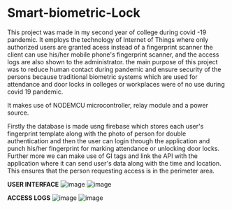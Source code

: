# Smart-biometric-Lock
This project was made in my second year of college during covid -19 pandemic.
It employs the technology of Internet of Things where only authorized users are granted acess instead of a fingerprint scanner the client can use his/her mobile phone's fingerprint scanner, and the access logs are also shown to the administrator. the main purpose of this project was to reduce human contact during pandemic and ensure security of the persons because traditional biometric systems which are used for attendance and door locks in colleges or workplaces were of no use during covid 19 pandemic.


It makes use of NODEMCU microcontroller, relay module and a power source.


Firstly the database is made usng firebase which stores each user's fingerprint template along with the photo of person for double authentication and then the user can login through the application and punch his/her fingerprint for marking attendance or unlocking door locks. Further more we can make use of GI tags and link the API with the application where it can send user's data along with the time and location. This ensures that the person requesting access is in the perimeter area.

**USER INTERFACE**
![image](https://user-images.githubusercontent.com/93175201/229305102-cfa7f663-bfb2-4053-acd8-a3a5a7369b04.png)
![image](https://user-images.githubusercontent.com/93175201/229304925-3180331f-be3a-44de-8678-783ac99cdcb4.png)





















                                                                                                                                                               


**ACCESS LOGS**
![image](https://user-images.githubusercontent.com/93175201/229305146-f688bbf1-3bc7-4ab2-9851-fc96ef917059.png)   ![image](https://user-images.githubusercontent.com/93175201/229305194-91f1088a-8cd4-4aa9-be9f-19f6982d93b5.png)



